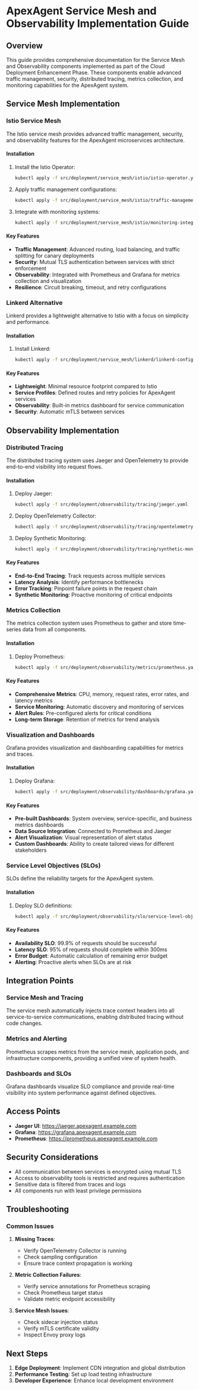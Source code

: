 # ApexAgent Service Mesh and Observability Implementation Guide

## Overview

This guide provides comprehensive documentation for the Service Mesh and Observability components implemented as part of the Cloud Deployment Enhancement Phase. These components enable advanced traffic management, security, distributed tracing, metrics collection, and monitoring capabilities for the ApexAgent system.

## Service Mesh Implementation

### Istio Service Mesh

The Istio service mesh provides advanced traffic management, security, and observability features for the ApexAgent microservices architecture.

#### Installation

1. Install the Istio Operator:
   ```bash
   kubectl apply -f src/deployment/service_mesh/istio/istio-operator.yaml
   ```

2. Apply traffic management configurations:
   ```bash
   kubectl apply -f src/deployment/service_mesh/istio/traffic-management.yaml
   ```

3. Integrate with monitoring systems:
   ```bash
   kubectl apply -f src/deployment/service_mesh/istio/monitoring-integration.yaml
   ```

#### Key Features

- **Traffic Management**: Advanced routing, load balancing, and traffic splitting for canary deployments
- **Security**: Mutual TLS authentication between services with strict enforcement
- **Observability**: Integrated with Prometheus and Grafana for metrics collection and visualization
- **Resilience**: Circuit breaking, timeout, and retry configurations

### Linkerd Alternative

Linkerd provides a lightweight alternative to Istio with a focus on simplicity and performance.

#### Installation

1. Install Linkerd:
   ```bash
   kubectl apply -f src/deployment/service_mesh/linkerd/linkerd-config.yaml
   ```

#### Key Features

- **Lightweight**: Minimal resource footprint compared to Istio
- **Service Profiles**: Defined routes and retry policies for ApexAgent services
- **Observability**: Built-in metrics dashboard for service communication
- **Security**: Automatic mTLS between services

## Observability Implementation

### Distributed Tracing

The distributed tracing system uses Jaeger and OpenTelemetry to provide end-to-end visibility into request flows.

#### Installation

1. Deploy Jaeger:
   ```bash
   kubectl apply -f src/deployment/observability/tracing/jaeger.yaml
   ```

2. Deploy OpenTelemetry Collector:
   ```bash
   kubectl apply -f src/deployment/observability/tracing/opentelemetry-collector.yaml
   ```

3. Deploy Synthetic Monitoring:
   ```bash
   kubectl apply -f src/deployment/observability/tracing/synthetic-monitoring.yaml
   ```

#### Key Features

- **End-to-End Tracing**: Track requests across multiple services
- **Latency Analysis**: Identify performance bottlenecks
- **Error Tracking**: Pinpoint failure points in the request chain
- **Synthetic Monitoring**: Proactive monitoring of critical endpoints

### Metrics Collection

The metrics collection system uses Prometheus to gather and store time-series data from all components.

#### Installation

1. Deploy Prometheus:
   ```bash
   kubectl apply -f src/deployment/observability/metrics/prometheus.yaml
   ```

#### Key Features

- **Comprehensive Metrics**: CPU, memory, request rates, error rates, and latency metrics
- **Service Monitoring**: Automatic discovery and monitoring of services
- **Alert Rules**: Pre-configured alerts for critical conditions
- **Long-term Storage**: Retention of metrics for trend analysis

### Visualization and Dashboards

Grafana provides visualization and dashboarding capabilities for metrics and traces.

#### Installation

1. Deploy Grafana:
   ```bash
   kubectl apply -f src/deployment/observability/dashboards/grafana.yaml
   ```

#### Key Features

- **Pre-built Dashboards**: System overview, service-specific, and business metrics dashboards
- **Data Source Integration**: Connected to Prometheus and Jaeger
- **Alert Visualization**: Visual representation of alert status
- **Custom Dashboards**: Ability to create tailored views for different stakeholders

### Service Level Objectives (SLOs)

SLOs define the reliability targets for the ApexAgent system.

#### Installation

1. Deploy SLO definitions:
   ```bash
   kubectl apply -f src/deployment/observability/slo/service-level-objectives.yaml
   ```

#### Key Features

- **Availability SLO**: 99.9% of requests should be successful
- **Latency SLO**: 95% of requests should complete within 300ms
- **Error Budget**: Automatic calculation of remaining error budget
- **Alerting**: Proactive alerts when SLOs are at risk

## Integration Points

### Service Mesh and Tracing

The service mesh automatically injects trace context headers into all service-to-service communications, enabling distributed tracing without code changes.

### Metrics and Alerting

Prometheus scrapes metrics from the service mesh, application pods, and infrastructure components, providing a unified view of system health.

### Dashboards and SLOs

Grafana dashboards visualize SLO compliance and provide real-time visibility into system performance against defined objectives.

## Access Points

- **Jaeger UI**: https://jaeger.apexagent.example.com
- **Grafana**: https://grafana.apexagent.example.com
- **Prometheus**: https://prometheus.apexagent.example.com

## Security Considerations

- All communication between services is encrypted using mutual TLS
- Access to observability tools is restricted and requires authentication
- Sensitive data is filtered from traces and logs
- All components run with least privilege permissions

## Troubleshooting

### Common Issues

1. **Missing Traces**:
   - Verify OpenTelemetry Collector is running
   - Check sampling configuration
   - Ensure trace context propagation is working

2. **Metric Collection Failures**:
   - Verify service annotations for Prometheus scraping
   - Check Prometheus target status
   - Validate metric endpoint accessibility

3. **Service Mesh Issues**:
   - Check sidecar injection status
   - Verify mTLS certificate validity
   - Inspect Envoy proxy logs

## Next Steps

1. **Edge Deployment**: Implement CDN integration and global distribution
2. **Performance Testing**: Set up load testing infrastructure
3. **Developer Experience**: Enhance local development environment
